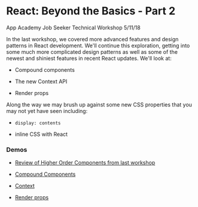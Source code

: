 # React: Beyond the Basics - Part 2

App Academy Job Seeker Technical Workshop 5/11/18

In the last workshop, we covered more advanced features and design patterns in React development. We'll continue this exploration, getting into some much more complicated design patterns as well as some of the newest and shiniest features in recent React updates. We'll look at:

* Compound components

* The new Context API

* Render props

Along the way we may brush up against some new CSS properties that you may not yet have seen including:

* `display: contents`

* inline CSS with React

### Demos

* [Review of Higher Order Components from last workshop](https://github.com/matthaws/react-workshop/tree/master/src/components/higherOrderComponents)

* [Compound Components](./src/components/compoundComponents/)

* [Context](./src/components/contextAPI/)

* [Render props](./src/components/renderProps/)
